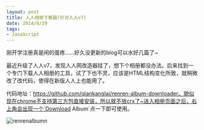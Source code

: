 ```yaml
---
layout: post
title: 人人相册下载器(针对人人v7)
date: 2014/8/29
tags:
- JavaScript
---
```


刚开学注册真是闲的蛋疼……好久没更新的blog可以水好几篇了~

最近升级了人人v7，发现人人网改造器挂了，想下个相册都没办法。后来找到一个专门下载人人相册的工具，试了下也不灵，应该是HTML结构变化所致，就稍微改了改代码，使得在新版人人上也能用了。

<!--more-->

代码地址：https://github.com/qiankanglai/renren-album-downloader。貌似现在chrome不支持第三方包直接安装，所以就不放crx了~进入相册页面之后，右上角会出现一个`Download Album`点一下即可使用。

![renrenalbumn](/images/renren-albumn.png)
